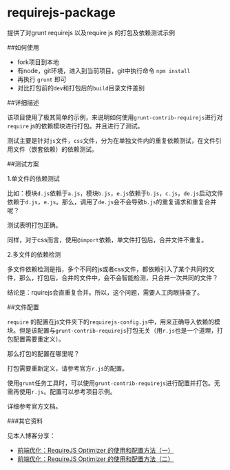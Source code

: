 requirejs-package
=================

提供了对grunt requirejs 以及require js 的打包及依赖测试示例

##如何使用

* fork项目到本地
* 有node，git环境，进入到当前项目，git中执行命令 `npm install` 
* 再执行 `grunt` 即可
* 对比打包前的`dev`和打包后的`build`目录文件差别

##详细描述

该项目使用了极其简单的示例，来说明如何使用`grunt-contrib-requirejs`进行对`require` js的依赖模块进行打包。并且进行了测试。 

测试主要是针对`js`文件，`css`文件，分为在单独文件内的重复依赖测试，在文件引用文件（嵌套依赖）的依赖测试。

##测试方案

1.单文件的依赖测试

比如：模块`d.js`依赖于`a.js`，模块`b.js`，`e.js`依赖于`b.js`，`c.js`，`de.js`启动文件依赖于`d.js`，`e.js`。那么，调用了`de.js`会不会导致`b.js`的重复请求和重复合并呢？

测试表明打包正确。

同样，对于css而言，使用`@import`依赖，单文件打包后，合并文件不重复。

2.多文件的依赖检测

多文件依赖检测是指，多个不同的js或者css文件，都依赖引入了某个共同的文件，那么，打包后，合并的文件中，会不会智能检测，只合并一次共同的文件？

结论是：rquirejs会直重复合并。所以，这个问题，需要人工肉眼排查了。

##文件配置

`require` 的配置在js文件夹下的`requirejs-config.js`中，用来正确导入依赖的模块。但是该配置与`grunt-contrib-requirejs`打包无关（用`r.js`也是一个道理，打包配置需要重定义）。

那么打包的配置在哪里呢？

打包需要重新定义，请参考官方`r.js`的配置。

使用`grunt`任务工具时，可以使用`grunt-contrib-requirejs`进行配置并打包。无需再使用`r.js`。配置可以参考项目示例。

详细参考官方文档。

###其它资料

见本人博客分享：

* [前端优化：RequireJS Optimizer 的使用和配置方法（一）](http://blog.segmentfault.com/f2e/1190000000394849)
* [前端优化：RequireJS Optimizer 的使用和配置方法（二）](http://blog.segmentfault.com/f2e/1190000000395435)

